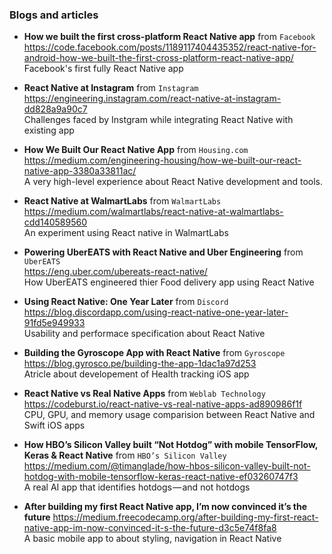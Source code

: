### Blogs and articles

- **How we built the first cross-platform React Native app** from `Facebook`  
  https://code.facebook.com/posts/1189117404435352/react-native-for-android-how-we-built-the-first-cross-platform-react-native-app/   
  Facebook's first fully React Native app 
  
- **React Native at Instagram** from `Instagram`  
  https://engineering.instagram.com/react-native-at-instagram-dd828a9a90c7  
  Challenges faced by Instgram while integrating React Native with existing app
  
- **How We Built Our React Native App**  from `Housing.com`   
  https://medium.com/engineering-housing/how-we-built-our-react-native-app-3380a33811ac/  
  A very high-level experience about React Native development and tools.    
  
- **React Native at WalmartLabs** from `WalmartLabs`    
  https://medium.com/walmartlabs/react-native-at-walmartlabs-cdd140589560   
  An experiment using React native in WalmartLabs   

- **Powering UberEATS with React Native and Uber Engineering** from `UberEATS`    
  https://eng.uber.com/ubereats-react-native/   
  How UberEATS engineered thier Food delivery app using React Native
  
- **Using React Native: One Year Later** from `Discord`   
  https://blog.discordapp.com/using-react-native-one-year-later-91fd5e949933    
  Usability and performace specification about React Native   
  
- **Building the Gyroscope App with React Native** from `Gyroscope`
  https://blog.gyrosco.pe/building-the-app-1dac1a97d253   
  Atricle about developement of Health tracking iOS app

- **React Native vs Real Native Apps** from `Weblab Technology`   
  https://codeburst.io/react-native-vs-real-native-apps-ad890986f1f   
  CPU, GPU, and memory usage comparision between React Native and Swift iOS apps    
  
- **How HBO’s Silicon Valley built “Not Hotdog” with mobile TensorFlow, Keras & React Native** from `HBO’s Silicon Valley`    
  https://medium.com/@timanglade/how-hbos-silicon-valley-built-not-hotdog-with-mobile-tensorflow-keras-react-native-ef03260747f3    
  A real AI app that identifies hotdogs — and not hotdogs   
  
- **After building my first React Native app, I’m now convinced it’s the future**
  https://medium.freecodecamp.org/after-building-my-first-react-native-app-im-now-convinced-it-s-the-future-d3c5e74f8fa8    
  A basic mobile app to about styling, navigation in React Native
  
